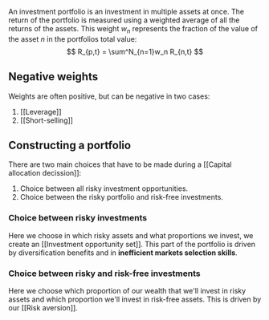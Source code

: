 An investment portfolio is an investment in multiple assets at once. The return of the portfolio is measured using a weighted average of all the returns of the assets. This weight $w_n$ represents the fraction of the value of the asset $n$ in the portfolios total value:
$$ 
R_{p,t} = \sum^N_{n=1}w_n R_{n,t}
$$
## Negative weights
Weights are often positive, but can be negative in two cases:
1. [[Leverage]]
2. [[Short-selling]]

## Constructing a portfolio
There are two main choices that have to be made during a [[Capital allocation decission]]:
1. Choice between all risky investment opportunities.
2. Choice between the risky portfolio and risk-free investments.
### Choice between risky investments
Here we choose in which risky assets and what proportions we invest, we create an [[Investment opportunity set]]. This part of the portfolio is driven by diversification benefits and in **inefficient markets selection skills**.
### Choice between risky and risk-free investments
Here we choose which proportion of our wealth that we'll invest in risky assets and which proportion we'll invest in risk-free assets. This is driven by our [[Risk aversion]].